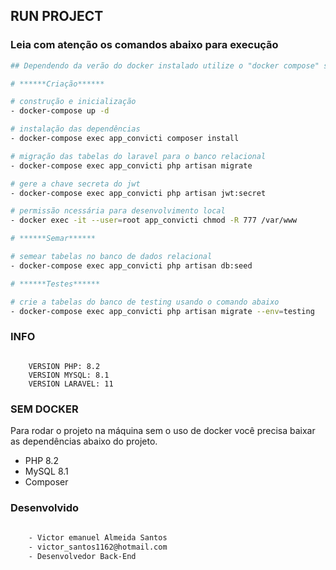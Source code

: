 ## RUN PROJECT

### Leia com atenção os comandos abaixo para execução

```bash
## Dependendo da verão do docker instalado utilize o "docker compose" sem traço

# ******Criação******

# construção e inicialização
- docker-compose up -d

# instalação das dependências
- docker-compose exec app_convicti composer install

# migração das tabelas do laravel para o banco relacional
- docker-compose exec app_convicti php artisan migrate

# gere a chave secreta do jwt
- docker-compose exec app_convicti php artisan jwt:secret

# permissão ncessária para desenvolvimento local
- docker exec -it --user=root app_convicti chmod -R 777 /var/www

# ******Semar******

# semear tabelas no banco de dados relacional
- docker-compose exec app_convicti php artisan db:seed

# ******Testes******

# crie a tabelas do banco de testing usando o comando abaixo
- docker-compose exec app_convicti php artisan migrate --env=testing

```

### INFO

```info

    VERSION PHP: 8.2
    VERSION MYSQL: 8.1
    VERSION LARAVEL: 11

```

### SEM DOCKER

Para rodar o projeto na máquina sem o uso de docker você precisa baixar as dependências abaixo do projeto.

- PHP 8.2
- MySQL 8.1
- Composer

### Desenvolvido

```bash
    
    - Victor emanuel Almeida Santos
    - victor_santos1162@hotmail.com
    - Desenvolvedor Back-End

```

